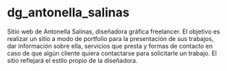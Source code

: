 # dg_antonella_salinas

Sitio web de Antonella Salinas, diseñadora gráfica freelancer.  El objetivo es realizar un sitio a modo de portfolio para la presentación de sus trabajos, dar información sobre ella, servicios que presta y formas de contacto en caso de que algún cliente quiera contactarse para solicitarle un trabajo. El sitio reflejará el estilo propio de la diseñadora.
